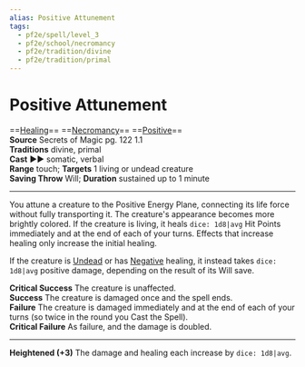 ```yaml
---
alias: Positive Attunement
tags:
  - pf2e/spell/level_3
  - pf2e/school/necromancy
  - pf2e/tradition/divine
  - pf2e/tradition/primal
---
```


# Positive Attunement

==[Healing](Healing.md)== ==[Necromancy](Necromancy.md)== ==[Positive](Positive.md)==  
__Source__ Secrets of Magic pg. 122 1.1  
**Traditions** divine, primal  
**Cast** ►► somatic, verbal  
**Range** touch; **Targets** 1 living or undead creature  
**Saving Throw** Will; **Duration** sustained up to 1 minute

---

You attune a creature to the Positive Energy Plane, connecting its life force without fully transporting it. The creature's appearance becomes more brightly colored. If the creature is living, it heals `dice: 1d8|avg` Hit Points immediately and at the end of each of your turns. Effects that increase healing only increase the initial healing.

If the creature is [Undead](Undead.md) or has [Negative](Negative.md) healing, it instead takes `dice: 1d8|avg` positive damage, depending on the result of its Will save.

**Critical Success** The creature is unaffected.  
**Success** The creature is damaged once and the spell ends.  
**Failure** The creature is damaged immediately and at the end of each of your turns (so twice in the round you Cast the Spell).  
**Critical Failure** As failure, and the damage is doubled.

<hr>

**Heightened (+3)** The damage and healing each increase by `dice: 1d8|avg`.
